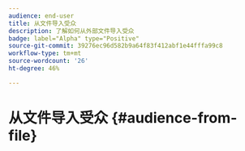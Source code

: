 ```yaml
---
audience: end-user
title: 从文件导入受众
description: 了解如何从外部文件导入受众
badge: label="Alpha" type="Positive"
source-git-commit: 39276ec96d582b9a64f83f412abf1e44fffa99c8
workflow-type: tm+mt
source-wordcount: '26'
ht-degree: 46%

---
```


# 从文件导入受众 {#audience-from-file}
